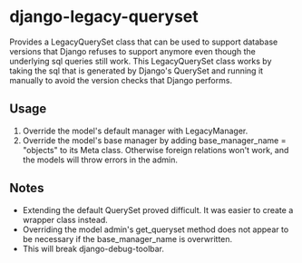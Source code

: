 # django-legacy-queryset
Provides a LegacyQuerySet class that can be used to support database versions that Django refuses to support anymore even though the underlying sql queries still work.  This LegacyQuerySet class works by taking the sql that is generated by Django's QuerySet and running it manually to avoid the version checks that Django performs. 

## Usage

  1. Override the model's default manager with LegacyManager.
  2. Override the model's base manager by adding base_manager_name = "objects" to its Meta class.  Otherwise foreign relations won't work, and the models will throw errors in the admin.

## Notes

* Extending the default QuerySet proved difficult.  It was easier to create a wrapper class instead.
* Overriding the model admin's get_queryset method does not appear to be necessary if the base_manager_name is overwritten.
* This will break django-debug-toolbar.
